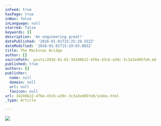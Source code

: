 ```yaml
---
inFeed: true
hasPage: true
inNav: false
inLanguage: null
starred: false
keywords: []
description: 'An engineering great!'
datePublished: '2016-01-01T15:25:29.552Z'
dateModified: '2016-01-01T15:19:03.005Z'
title: The Mackinac Bridge
author: []
sourcePath: _posts/2016-01-01-34240b22-4f6e-43cb-a39c-3c3a3ed05fe9.md
published: true
authors: []
publisher:
  name: null
  domain: null
  url: null
  favicon: null
url: 34240b22-4f6e-43cb-a39c-3c3a3ed05fe9/index.html
_type: Article

---
```

![](https://the-grid-user-content.s3-us-west-2.amazonaws.com/64716379-28b7-4977-94a8-c102058bf6f9.jpg)